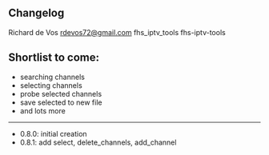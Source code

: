 ## Changelog

Richard de Vos <rdevos72@gmail.com>
fhs_iptv_tools
fhs-iptv-tools

Shortlist to come:
------------------
- searching channels
- selecting channels
- probe selected channels
- save selected to new file
- and lots more

--------------------------------------------------------------
- 0.8.0: initial creation
- 0.8.1: add select, delete_channels, add_channel
